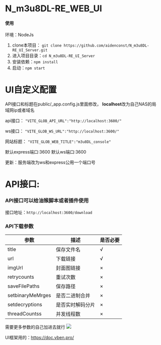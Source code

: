 # N_m3u8DL-RE_WEB_UI
#### 使用
环境：NodeJs
1. clone本项目： `git clone https://github.com/aidenconst/N_m3u8DL-RE_UI_Server.git`
2. 进入项目目录：`cd N_m3u8DL-RE_UI_Server`
3. 安装依赖：`npm install`
4. 启动：`npm start`
# UI自定义配置
API接口和标题在public/_app.config.js里面修改，
**localhost**改为自己NAS的局域网ip或者域名

api接口： `"VITE_GLOB_API_URL":"http://localhost:3600/"`

ws接口： `"VITE_GLOB_WS_URL":"http://localhost:3600/"`

网站标题： `"VITE_GLOB_WEB_TITLE":"m3u8DL_console"`

默认express端口:3600
默认ws端口:3600

更新：服务端改为ws和express公用一个端口号

# API接口:

### API接口可以给油猴脚本或者插件使用
接口地址：`http://localhost:3600/download`
### API下载参数
参数  | 描述  | 是否必要
 ---- | ----- | ------  
title  | 保存文件名 | √
url  | 下载链接 | √
imgUrl  | 封面图链接 | ×
retrycounts  | 重试次数 | ×
saveFilePaths  | 保存路径 | ×
setbinaryMeMrges  | 是否二进制合并 | ×
setdecryptions  | 是否实时解码分片 | ×
threadCountss  | 并发线程数 | ×


需要更多参数的自己加进去就行
<img src="https://github.com/aidenconst/N_m3u8DL-RE_WEB_UI/blob/d67176fb2682ad3c1b1a7d9f82a65b2f3e8946aa/1.PNG">

UI框架用的：https://doc.vben.pro/
